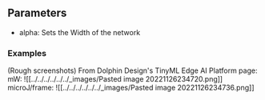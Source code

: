 ## Parameters
- alpha: Sets the Width of the network

### Examples
(Rough screenshots)
From Dolphin Design's TinyML Edge AI Platform page: 
mW: ![[../../../../../../_images/Pasted image 20221126234720.png]]
microJ/frame: ![[../../../../../../_images/Pasted image 20221126234736.png]]
